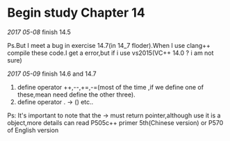 Begin study Chapter 14
==========================

*2017 05-08*
finish 14.5

Ps.But I meet a bug in exercise 14.7(in 14_7 floder).When I use clang++ compile these code.I get a error,but if i use vs2015(VC++ 14.0 ? i am not sure)

*2017 05-09*
finish 14.6 and 14.7
1. define operator ++,--,+=,-=(most of the time ,if we define one of these,mean need define the other three).
2. define operator . -> () etc..

Ps: It's important to note that the -> must return pointer,although use it is a object,more details can read P505c++ primer 5th(Chinese version) or P570 of English version 